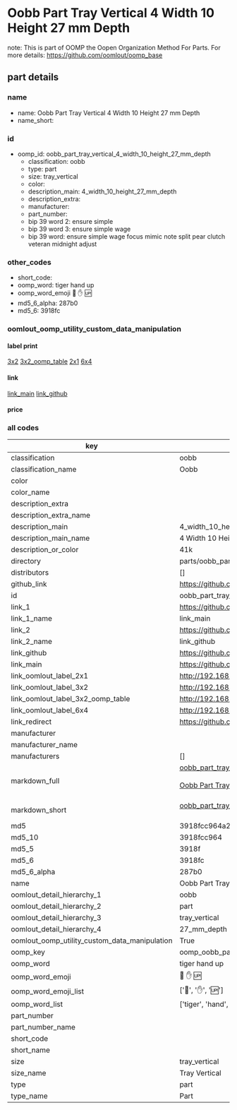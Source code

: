 # Oobb Part Tray Vertical 4 Width 10 Height 27 mm Depth  

note: This is part of OOMP the Oopen Organization Method For Parts. For more details: https://github.com/oomlout/oomp_base

##  part details
  







### name
* name: Oobb Part Tray Vertical 4 Width 10 Height 27 mm Depth
* name_short: 
### id
* oomp_id: oobb_part_tray_vertical_4_width_10_height_27_mm_depth
  * classification: oobb
  * type: part
  * size: tray_vertical
  * color: 
  * description_main: 4_width_10_height_27_mm_depth
  * description_extra: 
  * manufacturer: 
  * part_number: 
  * bip 39 word 2: ensure simple
  * bip 39 word 3: ensure simple wage
  * bip 39 word: ensure simple wage focus mimic note split pear clutch veteran midnight adjust

### other_codes
* short_code: 
* oomp_word: tiger hand up
* oomp_word_emoji :tiger: :hand: :up:
* md5_6_alpha: 287b0
* md5_6: 3918fc






### oomlout_oomp_utility_custom_data_manipulation
#### label print
[3x2](http://192.168.1.245:1112/?label=oomp%20287b0)
[3x2_oomp_table](http://192.168.1.108:1112/?label=oomp%20287b0)
[2x1](http://192.168.1.242:1112/?label=oomp%20287b0)
[6x4](http://192.168.1.55:1112/?label=oomp%20287b0)    

#### link

[link_main](https://github.com/oomlout/oomlout_oomp_version_1_messy/tree/main/parts/oobb_part_tray_vertical_4_width_10_height_27_mm_depth) [link_github](https://github.com/oomlout/oomlout_oomp_version_1_messy/tree/main/parts/oobb_part_tray_vertical_4_width_10_height_27_mm_depth)                             

#### price







### all codes 
| key | value |  
| --- | --- |  
| classification | oobb |  
| classification_name | Oobb |  
| color |  |  
| color_name |  |  
| description_extra |  |  
| description_extra_name |  |  
| description_main | 4_width_10_height_27_mm_depth |  
| description_main_name | 4 Width 10 Height 27 mm Depth |  
| description_or_color | 41k |  
| directory | parts/oobb_part_tray_vertical_4_width_10_height_27_mm_depth |  
| distributors | [] |  
| github_link | https://github.com/oomlout/oomlout_oomp_part_src/tree/main/parts/oobb_part_tray_vertical_4_width_10_height_27_mm_depth |  
| id | oobb_part_tray_vertical_4_width_10_height_27_mm_depth |  
| link_1 | https://github.com/oomlout/oomlout_oomp_version_1_messy/tree/main/parts/oobb_part_tray_vertical_4_width_10_height_27_mm_depth |  
| link_1_name | link_main |  
| link_2 | https://github.com/oomlout/oomlout_oomp_version_1_messy/tree/main/parts/oobb_part_tray_vertical_4_width_10_height_27_mm_depth |  
| link_2_name | link_github |  
| link_github | https://github.com/oomlout/oomlout_oomp_version_1_messy/tree/main/parts/oobb_part_tray_vertical_4_width_10_height_27_mm_depth |  
| link_main | https://github.com/oomlout/oomlout_oomp_version_1_messy/tree/main/parts/oobb_part_tray_vertical_4_width_10_height_27_mm_depth |  
| link_oomlout_label_2x1 | http://192.168.1.242:1112/?label=oomp%20287b0 |  
| link_oomlout_label_3x2 | http://192.168.1.245:1112/?label=oomp%20287b0 |  
| link_oomlout_label_3x2_oomp_table | http://192.168.1.108:1112/?label=oomp%20287b0 |  
| link_oomlout_label_6x4 | http://192.168.1.55:1112/?label=oomp%20287b0 |  
| link_redirect | https://github.com/oomlout/oomlout_oomp_version_1_messy/tree/main/parts/oobb_part_tray_vertical_4_width_10_height_27_mm_depth |  
| manufacturer |  |  
| manufacturer_name |  |  
| manufacturers | [] |  
| markdown_full | [oobb_part_tray_vertical_4_width_10_height_27_mm_depth](none)<br>[](none)<br>[Oobb Part Tray Vertical 4 Width 10 Height 27 Mm Depth](none)<br><br> |  
| markdown_short | [oobb_part_tray_vertical_4_width_10_height_27_mm_depth](none)<br><br> |  
| md5 | 3918fcc964a21a465ac665a3ec72425a |  
| md5_10 | 3918fcc964 |  
| md5_5 | 3918f |  
| md5_6 | 3918fc |  
| md5_6_alpha | 287b0 |  
| name | Oobb Part Tray Vertical 4 Width 10 Height 27 mm Depth |  
| oomlout_detail_hierarchy_1 | oobb |  
| oomlout_detail_hierarchy_2 | part |  
| oomlout_detail_hierarchy_3 | tray_vertical |  
| oomlout_detail_hierarchy_4 | 27_mm_depth |  
| oomlout_oomp_utility_custom_data_manipulation | True |  
| oomp_key | oomp_oobb_part_tray_vertical_4_width_10_height_27_mm_depth |  
| oomp_word | tiger hand up |  
| oomp_word_emoji | :tiger: :hand: :up: |  
| oomp_word_emoji_list | [':tiger:', ':hand:', ':up:'] |  
| oomp_word_list | ['tiger', 'hand', 'up'] |  
| part_number |  |  
| part_number_name |  |  
| short_code |  |  
| short_name |  |  
| size | tray_vertical |  
| size_name | Tray Vertical |  
| type | part |  
| type_name | Part |  
